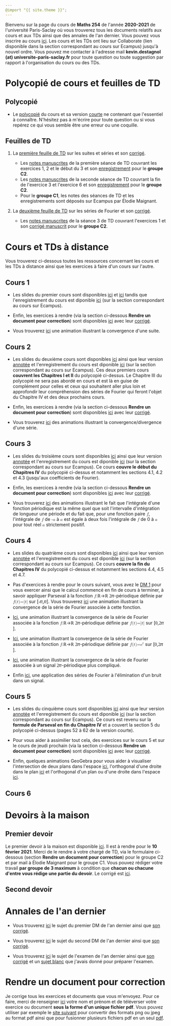 ```yaml
---
@import "{{ site.theme }}";
---
```


Bienvenu sur la page du cours de **Maths 254** de l'année **2020-2021** de l'université Paris-Saclay où vous trouverez tous les documents relatifs aux cours et aux TDs ainsi que des annales de l'an dernier. Vous pouvez vous inscrire au cours <a href="https://kevindestagnol.github.io/maths254.github.io/upload">ici</a>. Les cours et les TDs ont lieu sur Collaborate (lien disponible dans la section correspondant au cours sur Ecampus) jusqu'à nouvel ordre. Vous pouvez me contacter à l'adresse mail **kevin.destagnol (at) universite-paris-saclay.fr** pour toute question ou toute suggestion par rapport à l'organisation du cours ou des TDs.

# Polycopié de cours et feuilles de TD

## Polycopié

* Le <a href="cours_maths_254.pdf">polycopié</a> du cours et sa version <a href="cours_maths_254_abrege.pdf">courte</a> ne contenant que l'essentiel à connaître. N'hésitez pas à m'écrire pour toute question ou si vous repérez ce qui vous semble être une erreur ou une coquille.

## Feuilles de TD

1. La <a href="https://www.imo.universite-paris-saclay.fr/~destagnol/TD1_m254.pdf">première feuille de TD</a> sur les suites et séries et son <a href="TD1_m254_2021_corrige.pdf">corrigé</a>. 
   * Les <a href="TD1_goupeC2.pdf">notes manuscrites</a> de la première séance de TD couvrant les exercices 1, 2 et le début du 3 et son <a   href="https://ecampus.paris-saclay.fr/mod/collaborate/recordings.php?c=41520&action=view&rid=e8e3b47cd8774e27ac1969d5bd7adbb3&url=rest_launch&sesskey=Anagl4tyYT& sessionlinkid=60342">enregistrement</a> pour le **groupe C2**.
   * Les <a href="TD M 254 26_01_21.pdf">notes manuscrites</a> de la seconde séance de TD couvrant la fin de l'exercice  3 et l'exercice 6 et son <a href="https://eu.bbcollab.com/collab/ui/session/playback/load/6cd81fab03ef4634bc5b8370a71e08ff?authToken=eyJhbGciOiJIUzI1NiJ9.eyJzdWIiOiJiYkNvbGxhYkFwaSIsInJlY29yZGluZ1VpZCI6IjZjZDgxZmFiMDNlZjQ2MzRiYzViODM3MGE3MWUwOGZmIiwiaXNzIjoiYmJDb2xsYWJBcGkiLCJ0eXBlIjoxLCJleHAiOjE2MTE2NTc0NjksImlhdCI6MTYxMTY1Mzg2OSwiY29uc3VtZXIiOiJhMWZmMzQ1ZjcyZDg0OWEwYWJmN2U4NzUxMzc0NjlkMiJ9.Gz8AEJaR52XD2J4wsqujy4OjUmEJlvTJym5Qcy_cc1s">enregistrement</a> pour le **groupe C2**.
   * Pour le **groupe C1**, les notes des séances de TD et les enregistrements sont déposés sur Ecampus par &Eacute;lodie Maignant.<br>
   
   
2. La <a href="td2_m254_2021.pdf">deuxième feuille de TD</a> sur les séries de Fourier et son <a href="https://kevindestagnol.github.io/maths254.github.io/erreur">corrigé</a>.
   * Les <a href="TD3_m254.pdf">notes manuscrites</a> de la séance 3 de TD couvrant l'exercices 1 et son <a   href="td2_m254_2021_corrigé.pdf">corrigé manuscrit</a> pour le **groupe C2**.<br>

# Cours et TDs à distance

Vous trouverez ci-dessous toutes les ressources concernant les cours et les TDs à distance ainsi que les exercices à faire d'un cours sur l'autre.

## Cours 1

* Les slides du premier cours sont disponibles <a href="https://www.imo.universite-paris-saclay.fr/~destagnol/cours1_m254_2021.m4v">ici</a> et <a href="https://www.imo.universite-paris-saclay.fr/~destagnol/cours1_m254.pdf">ici</a> tandis que l'enregistrement du cours est diponible <a href="https://eu.bbcollab.com/collab/ui/session/playback/load/244e0edb0a8b46d68fa344c80c857bdc?authToken=eyJhbGciOiJIUzI1NiJ9.eyJzdWIiOiJiYkNvbGxhYkFwaSIsInJlY29yZGluZ1VpZCI6IjI0NGUwZWRiMGE4YjQ2ZDY4ZmEzNDRjODBjODU3YmRjIiwiaXNzIjoiYmJDb2xsYWJBcGkiLCJ0eXBlIjoxLCJleHAiOjE2MTAxMTM2NzYsImlhdCI6MTYxMDExMDA3NiwiY29uc3VtZXIiOiJhMWZmMzQ1ZjcyZDg0OWEwYWJmN2U4NzUxMzc0NjlkMiJ9.IEDd99WmFK4yicG9xD4fJL7El08MSL_exdjtPyXn_m8">ici</a> (sur la section correspondant au cours sur Ecampus). <br>

* Enfin, les exercices à rendre (via la section ci-dessous **Rendre un document pour correction**) sont disponibles <a href="https://www.imo.universite-paris-saclay.fr/~destagnol/exos_cours1.pdf">ici</a> avec leur <a href="https://www.imo.universite-paris-saclay.fr/~destagnol/exos_cours1_correction.pdf">corrigé</a>.<br>

* Vous trouverez <a href="https://www.imo.universite-paris-saclay.fr/~destagnol/suiteconvergente.html">ici</a> une animation illustrant la convergence d'une suite.

## Cours 2

* Les slides du deuxième cours sont disponibles <a href="https://www.imo.universite-paris-saclay.fr/~destagnol/cours2_m254.pdf">ici</a> ainsi que leur version <a href="https://www.imo.universite-paris-saclay.fr/~destagnol/cours2_m254_annote.pdf">annotée</a> et l'enregistrement du cours est diponible <a href="https://eu.bbcollab.com/collab/ui/session/playback/load/975a7e6d932a4fd8a107ec98ac87f0ec?authToken=eyJhbGciOiJIUzI1NiJ9.eyJzdWIiOiJiYkNvbGxhYkFwaSIsInJlY29yZGluZ1VpZCI6Ijk3NWE3ZTZkOTMyYTRmZDhhMTA3ZWM5OGFjODdmMGVjIiwiaXNzIjoiYmJDb2xsYWJBcGkiLCJ0eXBlIjoxLCJleHAiOjE2MTA3Mjk3NzcsImlhdCI6MTYxMDcyNjE3NywiY29uc3VtZXIiOiJhMWZmMzQ1ZjcyZDg0OWEwYWJmN2U4NzUxMzc0NjlkMiJ9.a8LecGMa-g0X-sBhPfFrvU3dHzA6GkQUs9oqKh7D2kk">ici</a> (sur la section correspondant au cours sur Ecampus). Ces deux premiers cours **couvrent les Chapitres I et II** du polycopié ci-dessus. Le Chapitre III du polycopié ne sera pas abordé en cours et est là en guise de complément pour celles et ceux qui souhaitent aller plus loin et approfondir leur compréhension des séries de Fourier qui feront l'objet du Chapitre IV et des deux prochains cours.<br>

* Enfin, les exercices à rendre (via la section ci-dessous **Rendre un document pour correction**) sont disponibles <a href="https://www.imo.universite-paris-saclay.fr/~destagnol/exos_cours2.pdf">ici</a> avec leur <a href="exos_cours2_correction.pdf">corrigé</a>.<br>

* Vous trouverez <a href="https://www.imo.universite-paris-saclay.fr/~destagnol/series.html">ici</a> des animations illustrant la convergence/divergence d'une série.

## Cours 3

* Les slides du troisième cours sont disponibles <a href="cours3_m254_vierge.pdf">ici</a> ainsi que leur version <a href="cours3_m254.pdf">annotée</a> et l'enregistrement du cours est diponible <a href="https://eu.bbcollab.com/collab/ui/session/playback/load/184393fc583d4cbba5f51992c42f48a7?authToken=eyJhbGciOiJIUzI1NiJ9.eyJzdWIiOiJiYkNvbGxhYkFwaSIsInJlY29yZGluZ1VpZCI6IjE4NDM5M2ZjNTgzZDRjYmJhNWY1MTk5MmM0MmY0OGE3IiwiaXNzIjoiYmJDb2xsYWJBcGkiLCJ0eXBlIjoxLCJleHAiOjE2MTEyMjg0NjcsImlhdCI6MTYxMTIyNDg2NywiY29uc3VtZXIiOiJhMWZmMzQ1ZjcyZDg0OWEwYWJmN2U4NzUxMzc0NjlkMiJ9.i0M2qQlL5Jt5iZXK6w1wbKqaNAa1TFR1JmO2xMmwyVk">ici</a> (sur la section correspondant au cours sur Ecampus). Ce cours **couvre le début du Chapitres IV** du polycopié ci-dessus et notamment les sections 4.1, 4.2 et 4.3 (jusqu'aux coefficients de Fourier).<br>

* Enfin, les exercices à rendre (via la section ci-dessous **Rendre un document pour correction**) sont disponibles <a href="exos_cours3.pdf">ici</a> avec leur <a href="exos_cours3_correction.pdf">corrigé</a>.<br>

* Vous trouverez <a href="https://kevindestagnol.github.io/maths254.github.io/int_periode">ici</a> des animations illustrant le fait que l'intégrale d'une fonction périodique est la même quel que soit l'intervalle d'intégration de longueur une période et du fait que, pour une fonction paire <math><mi>f</mi></math>, l'intégrale de <math><mi>f</mi></math> de <math><mo>-</mo><mi>a</mi></math> à <math><mi>a</mi></math> est égale à deux fois l'intégrale de <math><mi>f</mi></math> de 0 à <math><mi>a</mi></math> pour tout réel <math><mi>a</mi></math> strictement positif.

## Cours 4

* Les slides du quatrième cours sont disponibles <a href="cours4_m254_vierge.pdf">ici</a> ainsi que leur version <a href="cours4_m254_annote.pdf">annotée</a> et l'enregistrement du cours est diponible <a href="https://eu.bbcollab.com/collab/ui/session/playback/load/91b5d135628e4911816aed1896d06b8f?authToken=eyJhbGciOiJIUzI1NiJ9.eyJzdWIiOiJiYkNvbGxhYkFwaSIsInJlY29yZGluZ1VpZCI6IjkxYjVkMTM1NjI4ZTQ5MTE4MTZhZWQxODk2ZDA2YjhmIiwiaXNzIjoiYmJDb2xsYWJBcGkiLCJ0eXBlIjoxLCJleHAiOjE2MTE5MzE1NzEsImlhdCI6MTYxMTkyNzk3MSwiY29uc3VtZXIiOiJhMWZmMzQ1ZjcyZDg0OWEwYWJmN2U4NzUxMzc0NjlkMiJ9.3UNpBQh9q4zq2hmf8_sBlRH7hLeJlfX8a27GIFRY2tM">ici</a> (sur la section correspondant au cours sur Ecampus). Ce cours **couvre la fin du Chapitres IV** du polycopié ci-dessus et notamment les sections 4.4, 4.5 et 4.7.<br>

* Pas d'exercices à rendre pour le cours suivant, vous avez le <a href="dm1_m254_2021.pdf">DM 1</a> pour vous exercer ainsi que le calcul commencé en fin de cours à terminer, à savoir appliquer Parseval à la fonction <math><mi>f</mi><mi>:</mi></math>&#x211D;&rarr;&#x211D; <math style="font-family:Times New Roman, Times, serif;"><mi>2</mi><mi>&pi;</mi></math>-périodique définie par <math><mi>f</mi><mi>(</mi><mi>t</mi><mi>)</mi><mi>=</mi><mi>|</mi><mi>t</mi><mi>|</mi></math> sur [<math style="font-family:Times New Roman, Times, serif;"><mo>-</mo><mi>&pi;</mi></math>,<math style="font-family:Times New Roman, Times, serif;"><mi>&pi;</mi></math>]. Vous trouverez <a href="https://kevindestagnol.github.io/maths254.github.io/triangle">ici</a> une animation illustrant la convergence de la série de Fourier associée à cette fonction.<br>

* <a href="https://kevindestagnol.github.io/maths254.github.io/discontinu">Ici</a>, une animation illustrant la convergence de la série de Fourier associée à la fonction <math><mi>f</mi><mi>:</mi></math>&#x211D;&rarr;&#x211D; <math style="font-family:Times New Roman, Times, serif;"><mi>2</mi><mi>&pi;</mi></math>-périodique définie par <math><mi>f</mi><mi>(</mi><mi>t</mi><mi>)</mi><mi>=</mi><mi>|</mi><mi>t</mi><mi>|</mi></math> sur [<math style="font-family:Times New Roman, Times, serif;"><mi>0</mi></math>,<math style="font-family:Times New Roman, Times, serif;"><mi>2</mi><mi>&pi;</mi></math>].<br>

* <a href="https://kevindestagnol.github.io/maths254.github.io/exp">Ici</a>, une animation illustrant la convergence de la série de Fourier associée à la fonction <math><mi>f</mi><mi>:</mi></math>&#x211D;&rarr;&#x211D; <math style="font-family:Times New Roman, Times, serif;"><mi>2</mi><mi>&pi;</mi></math>-périodique définie par <math xmlns='http://www.w3.org/1998/Math/MathML'><mi>f</mi><mi>(</mi><mi>t</mi><mi>)</mi><mi>=</mi><msup><mi>e</mi><mi>t</mi></msup></math> sur [<math style="font-family:Times New Roman, Times, serif;"><mi>0</mi></math>,<math style="font-family:Times New Roman, Times, serif;"><mi>2</mi><mi>&pi;</mi></math>].<br>

* <a href="https://kevindestagnol.github.io/maths254.github.io/periodique">Ici</a>, une animation illustrant la convergence de la série de Fourier associée à un signal  <math style="font-family:Times New Roman, Times, serif;"><mi>2</mi><mi>&pi;</mi></math>-périodique plus compliqué.<br>

* Enfin <a href="https://kevindestagnol.github.io/maths254.github.io/application"> ici</a>, une application des séries de Fourier à l'élimination d'un bruit dans un signal.

## Cours 5

* Les slides du cinquième cours sont disponibles <a href="cours5_m254_vierge.pdf">ici</a> ainsi que leur version <a href="cours5_m254_annote.pdf">annotée</a> et l'enregistrement du cours est diponible <a href="https://eu.bbcollab.com/collab/ui/session/playback/load/a44b077759b64f638321275c3ef4652e?authToken=eyJhbGciOiJIUzI1NiJ9.eyJzdWIiOiJiYkNvbGxhYkFwaSIsInJlY29yZGluZ1VpZCI6ImE0NGIwNzc3NTliNjRmNjM4MzIxMjc1YzNlZjQ2NTJlIiwiaXNzIjoiYmJDb2xsYWJBcGkiLCJ0eXBlIjoxLCJleHAiOjE2MTI1NjQ0NjIsImlhdCI6MTYxMjU2MDg2MiwiY29uc3VtZXIiOiJhMWZmMzQ1ZjcyZDg0OWEwYWJmN2U4NzUxMzc0NjlkMiJ9.aLS7CcaeKEzIey2dVHcsY9NWmdGKAzbaLHsNLmHR5Zs">ici</a> (sur la section correspondant au cours sur Ecampus). Ce cours est revenu sur la **formule de Parseval en fin du Chapitre IV** et a couvert la section 5 du polycopié ci-dessus (pages 52 à 62 de la version courte).<br>

* Pour vous aider à assimilier tout cela, des exercices sur le cours 5 et sur le cours de jeudi prochain (via la section ci-dessous **Rendre un document pour correction**) sont disponibles <a href="exos_cours5.pdf">ici</a> avec leur <a href="https://kevindestagnol.github.io/maths254.github.io/erreur">corrigé</a>.<br>

* Enfin, quelques animations GeoGebra pour vous aider à visualiser l'intersection de deux plans dans l'espace <a href="https://kevindestagnol.github.io/maths254.github.io/droiteespace.html">ici</a>, l'orthogonal d'une droite dans le plan <a href="https://www.imo.universite-paris-saclay.fr/~destagnol/droiteorth.html">ici</a> et l'orthogonal d'un plan ou d'une droite dans l'espace <a href="https://www.imo.universite-paris-saclay.fr/~destagnol/planorth.html">ici</a>.

## Cours 6

# Devoirs à la maison

## Premier devoir

Le premier devoir à la maison est disponible <a href="dm1_m254_2021.pdf">ici</a>. Il est à rendre pour le **10 février 2021**. Merci de le rendre à votre chargé de TD, via le formulaire ci-dessous (section **Rendre un document pour correction**) pour le groupe C2 et par mail à &Eacute;lodie Maignant pour le groupe C1. Vous pouvez rédiger votre travail **par groupe de 3 maximum** à condition que **chacun ou chacune d'entre vous rédige une partie du devoir**. Le corrigé est <a href="https://kevindestagnol.github.io/maths254.github.io/erreur">ici</a>.

## Second devoir


# Annales de l'an dernier

* Vous trouverez <a href="https://www.imo.universite-paris-saclay.fr/~destagnol/dm1_m254.pdf">ici</a> le sujet du premier DM de l'an dernier ainsi que <a href="https://www.imo.universite-paris-saclay.fr/~destagnol/dm1_m254_corrige.pdf">son corrigé</a>.

* Vous trouverez <a href="dm2_m254.pdf">ici</a> le sujet du second DM de l'an dernier ainsi que <a href="dm2_m254_correction.pdf">son corrigé</a>.

* Vous trouverez <a href="examen_m254_2020.pdf">ici</a> le sujet de l'examen de l'an dernier ainsi que <a href="examen_m254_2020_corrige.pdf">son corrigé</a> et un <a href="https://www.imo.universite-paris-saclay.fr/~destagnol/sujet_blanc_m254.pdf">sujet blanc</a> que j'avais donné pour préparer l'examen.

# Rendre un document pour correction

Je corrige tous les exercices et documents que vous m'envoyez. Pour ce faire, merci de renseigner <a href="https://www.imo.universite-paris-saclay.fr/~destagnol/upload3.html">ici</a> votre nom et prénom et de téléverser votre exercice ou document **sous la forme d'un unique fichier pdf**. Vous pouvez utiliser par exemple le <a href="https://www.ilovepdf.com/merge_pdf">site suivant</a> pour convertir des formats png ou jpeg au format pdf ainsi que pour fusionner plusieurs fichiers pdf en un seul <a href="https://kevindestagnol.github.io/maths254.github.io/uploadg">pdf</a>.
 

